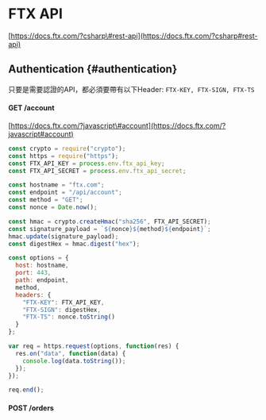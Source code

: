 # FTX API

[https://docs.ftx.com/?csharp\#rest-api](https://docs.ftx.com/?csharp#rest-api)

## Authentication {#authentication}

只要是需要認證的API，都必須要帶有以下Header: `FTX-KEY, FTX-SIGN, FTX-TS`

#### GET /account

[https://docs.ftx.com/?javascript\#account](https://docs.ftx.com/?javascript#account)

```js
const crypto = require("crypto");
const https = require("https");
const FTX_API_KEY = process.env.ftx_api_key;
const FTX_API_SECRET = process.env.ftx_api_secret;

const hostname = "ftx.com";
const endpoint = "/api/account";
const method = "GET";
const nonce = Date.now();

const hmac = crypto.createHmac("sha256", FTX_API_SECRET);
const signature_payload = `${nonce}${method}${endpoint}`;
hmac.update(signature_payload);
const digestHex = hmac.digest("hex");

const options = {
  host: hostname,
  port: 443,
  path: endpoint,
  method,
  headers: {
    "FTX-KEY": FTX_API_KEY,
    "FTX-SIGN": digestHex,
    "FTX-TS": nonce.toString()
  }
};

var req = https.request(options, function(res) {
  res.on("data", function(data) {
    console.log(data.toString());
  });
});

req.end();
```

#### POST /orders



